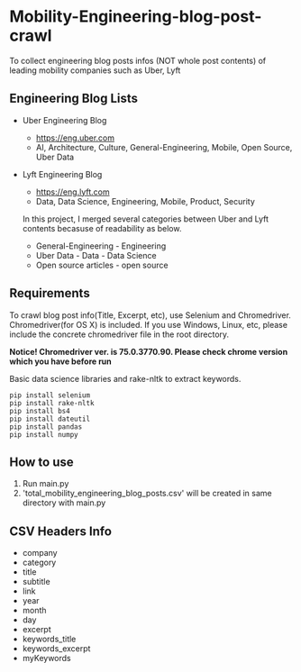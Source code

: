 # Mobility-Engineering-blog-post-crawl
To collect engineering blog posts infos (NOT whole post contents) of leading mobility companies such as Uber, Lyft

## Engineering Blog Lists

- Uber Engineering Blog
    - https://eng.uber.com
    - AI, Architecture, Culture, General-Engineering, Mobile, Open Source, Uber Data

- Lyft Engineering Blog
    - https://eng.lyft.com
    - Data, Data Science, Engineering, Mobile, Product, Security
 
    In this project, I merged several categories between Uber and Lyft contents becasuse of readability as below.
    - General-Engineering - Engineering
    - Uber Data - Data - Data Science
    - Open source articles - open source



## Requirements

To crawl blog post info(Title, Excerpt, etc), use Selenium and Chromedriver.
Chromedriver(for OS X) is included. If you use Windows, Linux, etc, please include the concrete chromedriver file in the root directory.  

**Notice! Chromedriver ver. is 75.0.3770.90. Please check chrome version which you have before run** 

Basic data science libraries and rake-nltk to extract keywords.

```
pip install selenium
pip install rake-nltk
pip install bs4
pip install dateutil
pip install pandas
pip install numpy
```


## How to use

1. Run main.py
2. 'total_mobility_engineering_blog_posts.csv' will be created in same directory with main.py

## CSV Headers Info

- company
- category
- title
- subtitle
- link
- year
- month
- day
- excerpt
- keywords_title
- keywords_excerpt
- myKeywords


